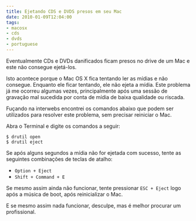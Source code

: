 ```yaml
---
title: Ejetando CDS e DVDS presos em seu Mac
date: 2010-01-09T12:04:00
tags:
- macosx
- cds
- dvds
- portuguese
---
```


Eventualmente CDs e DVDs danificados ficam presos no drive de um Mac e este não consegue ejetá-los.

<!--more-->

Isto acontece porque o Mac OS X fica tentando ler as mídias e não consegue. Enquanto ele ficar tentando, ele não ejeta 
a mídia. Este problema já me ocorreu algumas vezes, principalmente após uma sessão de gravação mal sucedida por conta 
de mídia de baixa qualidade ou riscada.

Fuçando na interwebs encontrei os comandos abaixo que podem ser utilizados para resolver este problema, sem precisar 
reiniciar o Mac.

Abra o Terminal e digite os comandos a seguir:

```
$ drutil open
$ drutil eject
```

Se após alguns segundos a mídia não for ejetada com sucesso, tente as seguintes combinações de teclas de atalho:

* `Option + Eject`
* `Shift + Command + E`

Se mesmo assim ainda não funcionar, tente pressionar `ESC + Eject` logo após a música de boot, após reinicializar o Mac.

E se mesmo assim nada funcionar, desculpe, mas é melhor procurar um profissional.
